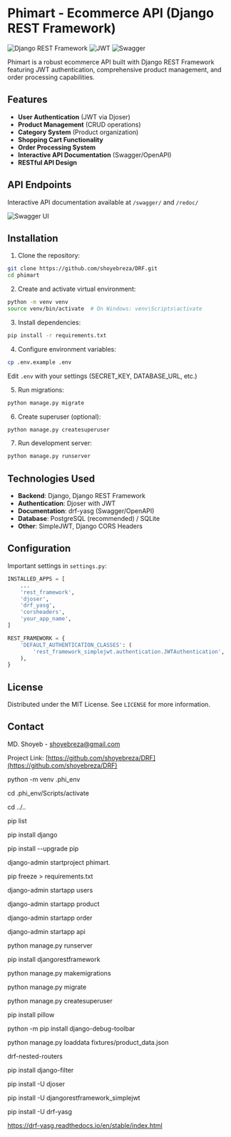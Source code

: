 # Phimart - Ecommerce API (Django REST Framework)

![Django REST Framework](https://img.shields.io/badge/DJANGO-REST-ff1709?style=for-the-badge&logo=django&logoColor=white&color=ff1709&labelColor=gray)
![JWT](https://img.shields.io/badge/JWT-black?style=for-the-badge&logo=JSON%20web%20token)
![Swagger](https://img.shields.io/badge/-Swagger-%23Clojure?style=for-the-badge&logo=swagger&logoColor=white)

Phimart is a robust ecommerce API built with Django REST Framework featuring JWT authentication, comprehensive product management, and order processing capabilities.

## Features

- **User Authentication** (JWT via Djoser)
- **Product Management** (CRUD operations)
- **Category System** (Product organization)
- **Shopping Cart Functionality**
- **Order Processing System**
- **Interactive API Documentation** (Swagger/OpenAPI)
- **RESTful API Design**

## API Endpoints


Interactive API documentation available at `/swagger/` and `/redoc/`

![Swagger UI](https://i.imgur.com/H7hBZQa.png)

## Installation

1. Clone the repository:
```bash
git clone https://github.com/shoyebreza/DRF.git
cd phimart
```

2. Create and activate virtual environment:
```bash
python -m venv venv
source venv/bin/activate  # On Windows: venv\Scripts\activate
```

3. Install dependencies:
```bash
pip install -r requirements.txt
```

4. Configure environment variables:
```bash
cp .env.example .env
```
Edit `.env` with your settings (SECRET_KEY, DATABASE_URL, etc.)

5. Run migrations:
```bash
python manage.py migrate
```

6. Create superuser (optional):
```bash
python manage.py createsuperuser
```

7. Run development server:
```bash
python manage.py runserver
```

## Technologies Used

- **Backend**: Django, Django REST Framework
- **Authentication**: Djoser with JWT
- **Documentation**: drf-yasg (Swagger/OpenAPI)
- **Database**: PostgreSQL (recommended) / SQLite
- **Other**: SimpleJWT, Django CORS Headers

## Configuration

Important settings in `settings.py`:

```python
INSTALLED_APPS = [
    ...
    'rest_framework',
    'djoser',
    'drf_yasg',
    'corsheaders',
    'your_app_name',
]

REST_FRAMEWORK = {
    'DEFAULT_AUTHENTICATION_CLASSES': (
        'rest_framework_simplejwt.authentication.JWTAuthentication',
    ),
}
```


## License

Distributed under the MIT License. See `LICENSE` for more information.

## Contact

MD. Shoyeb  - shoyebreza@gmail.com

Project Link: [https://github.com/shoyebreza/DRF](https://github.com/shoyebreza/DRF)
















python -m venv .phi_env

cd .phi_env/Scripts/activate

cd ../..

pip list

pip install django

pip install --upgrade pip

django-admin startproject phimart.

pip freeze > requirements.txt

django-admin startapp users

django-admin startapp product

django-admin startapp order

django-admin startapp api

python manage.py runserver

pip install djangorestframework

python manage.py makemigrations

python manage.py migrate

python manage.py createsuperuser

pip install pillow

python -m pip install django-debug-toolbar

python manage.py loaddata fixtures/product_data.json

drf-nested-routers

pip install django-filter

pip install -U djoser

pip install -U djangorestframework_simplejwt

pip install -U drf-yasg

https://drf-yasg.readthedocs.io/en/stable/index.html






